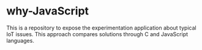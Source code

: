 # why-JavaScript
This is a repository to expose the experimentation application about typical IoT issues. This approach compares solutions through C and JavaScript languages.
